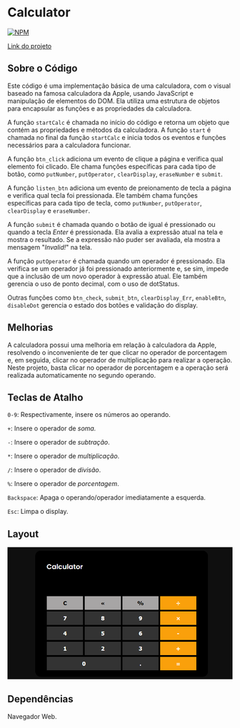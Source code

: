 # Calculator
[![NPM](https://img.shields.io/npm/l/react)](https://github.com/devsuperior/sds1-wmazoni/blob/master/LICENSE)

[Link do projeto](https://bkmoises.github.io/calculator-project/)

## Sobre o Código
Este código é uma implementação básica de uma calculadora, com o visual baseado na famosa calculadora da Apple, usando JavaScript e manipulação de elementos do DOM. Ela utiliza uma estrutura de objetos para encapsular as funções e as propriedades da calculadora.

A função `startCalc` é chamada no início do código e retorna um objeto que contém as propriedades e métodos da calculadora.
A função `start` é chamada no final da função `startCalc` e inicia todos os eventos e funções necessários para a calculadora funcionar.

A função `btn_click` adiciona um evento de clique a página e verifica qual elemento foi clicado. Ele chama funções específicas para cada tipo de botão, como `putNumber`, `putOperator`, `clearDisplay`, `eraseNumber` e `submit`.

A função `listen_btn` adiciona um evento de preionamento de tecla a página e verifica qual tecla foi pressionada. Ele também chama funções específicas para cada tipo de tecla, como `putNumber`, `putOperator`, `clearDisplay` e `eraseNumber`.

A função `submit` é chamada quando o botão de igual é pressionado ou quando a tecla *Enter* é pressionada. Ela avalia a expressão atual na tela e mostra o resultado. Se a expressão não puder ser avaliada, ela mostra a mensagem "*Invalid!*" na tela.

A função `putOperator` é chamada quando um operador é pressionado. Ela verifica se um operador já foi pressionado anteriormente e, se sim, impede que a inclusão de um novo operador à expressão atual. Ele também gerencia o uso de ponto decimal, com o uso de dotStatus.

Outras funções como `btn_check`, `submit_btn`, `clearDisplay_Err`, `enableBtn`, `disableDot` gerencia o estado dos botões e validação do display.

## Melhorias

A calculadora possui uma melhoria em relação à calculadora da Apple, resolvendo o inconveniente de ter que clicar no operador de porcentagem e, em seguida, clicar no operador de multiplicação para realizar a operação. Neste projeto, basta clicar no operador de porcentagem e a operação será realizada automaticamente no segundo operando.

## Teclas de Atalho

`0-9`: Respectivamente, insere os números ao operando.

`+`: Insere o operador de *soma.*

`-`: Insere o operador de *subtração*.

`*`: Insere o operador de *multiplicação*.

`/`: Insere o operador de *divisão*.

`%`: Insere o operador de *porcentagem*.

`Backspace`: Apaga o operando/operador imediatamente a esquerda.

`Esc`: Limpa o display.

## Layout

![calculator-layout](https://github.com/bkmoises/calculator-project/blob/main/assets/img/calculator-project-layout.png)
## Dependências

Navegador Web.
